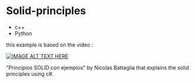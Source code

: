 # Solid-principles
* c++
* Python

this example is based on the video :

[![IMAGE ALT TEXT HERE](http://img.youtube.com/vi/YslS8105XCw/0.jpg)](http://www.youtube.com/watch?v=YslS8105XCw)


"Principios SOLID con ejemplos" by Nicolas Battaglia that explains the solid principles using c#.
